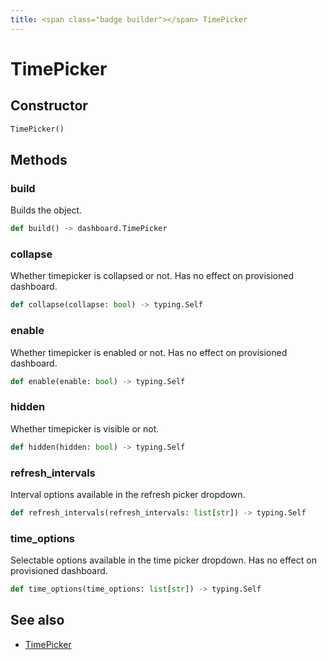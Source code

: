 ```yaml
---
title: <span class="badge builder"></span> TimePicker
---
```

# <span class="badge builder"></span> TimePicker

## Constructor

```python
TimePicker()
```
## Methods

### <span class="badge object-method"></span> build

Builds the object.

```python
def build() -> dashboard.TimePicker
```

### <span class="badge object-method"></span> collapse

Whether timepicker is collapsed or not. Has no effect on provisioned dashboard.

```python
def collapse(collapse: bool) -> typing.Self
```

### <span class="badge object-method"></span> enable

Whether timepicker is enabled or not. Has no effect on provisioned dashboard.

```python
def enable(enable: bool) -> typing.Self
```

### <span class="badge object-method"></span> hidden

Whether timepicker is visible or not.

```python
def hidden(hidden: bool) -> typing.Self
```

### <span class="badge object-method"></span> refresh_intervals

Interval options available in the refresh picker dropdown.

```python
def refresh_intervals(refresh_intervals: list[str]) -> typing.Self
```

### <span class="badge object-method"></span> time_options

Selectable options available in the time picker dropdown. Has no effect on provisioned dashboard.

```python
def time_options(time_options: list[str]) -> typing.Self
```

## See also

 * <span class="badge object-type-class"></span> [TimePicker](./object-TimePicker.md)
